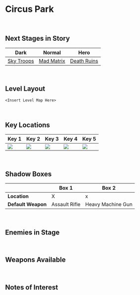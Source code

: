 # Circus Park

<br />

## Next Stages in Story
|Dark|Normal|Hero|
|--|--|--|
|[Sky Troops](../SkyTroops)|[Mad Matrix](../MadMatrix)|[Death Ruins](../DeathRuins)|

<br />

## Level Layout
```
<Insert Level Map Here>
```

<br />

## Key Locations
|Key 1|Key 2|Key 3|Key 4|Key 5|
|--|--|--|--|--|
|[ ![](../../img/CircusPark/CircusPark-Key1.png) ](../../img/CircusPark/CircusPark-Key1.png)|[ ![](../../img/CircusPark/CircusPark-Key2.png) ](../../img/CircusPark/CircusPark-Key2.png)|[ ![](../../img/CircusPark/CircusPark-Key3.png) ](../../img/CircusPark/CircusPark-Key3.png)|[ ![](../../img/CircusPark/CircusPark-Key4.png) ](../../img/CircusPark/CircusPark-Key4.png)|[ ![](../../img/CircusPark/CircusPark-Key5.png) ](../../img/CircusPark/CircusPark-Key5.png)|

<br />

## Shadow Boxes
| |Box 1|Box 2|
|-|-|-|
|__Location__|X|x
|__Default Weapon__|Assault Rifle|Heavy Machine Gun|

<br />

## Enemies in Stage

<br />

## Weapons Available

<br />

## Notes of Interest

<br />